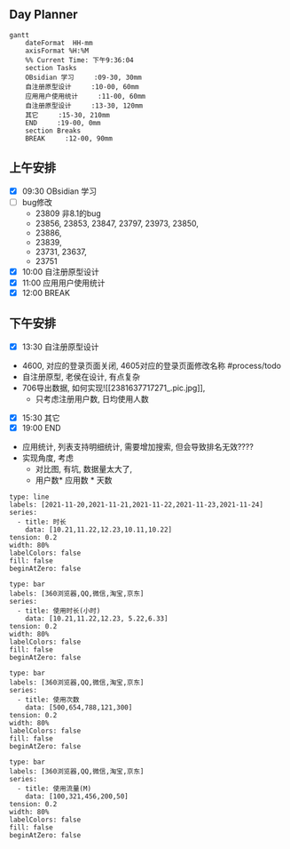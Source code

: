 ## Day Planner
```mermaid
gantt
    dateFormat  HH-mm
    axisFormat %H:%M
    %% Current Time: 下午9:36:04
    section Tasks
    OBsidian 学习     :09-30, 30mm
    自注册原型设计     :10-00, 60mm
    应用用户使用统计     :11-00, 60mm
    自注册原型设计     :13-30, 120mm
    其它     :15-30, 210mm
    END     :19-00, 0mm
    section Breaks
    BREAK     :12-00, 90mm
```

## 上午安排
- [x] 09:30 OBsidian 学习
- [ ] bug修改
	- 23809 非8.1的bug
	- 23856, 23853, 23847, 23797, 23973, 23850, 
	- 23886, 
	- 23839, 
	- 23731, 23637, 
	- 23751 
- [x] 10:00 自注册原型设计
- [x] 11:00 应用用户使用统计
- [x] 12:00 BREAK

## 下午安排
- [x] 13:30 自注册原型设计
- 4600, 对应的登录页面关闭, 4605对应的登录页面修改名称 #process/todo 
- 自注册原型, 老侯在设计, 有点复杂
- 706导出数据, 如何实现![[2381637717271_.pic.jpg]], 
	- 只考虑注册用户数, 日均使用人数
- [x] 15:30 其它
- [x] 19:00 END
- 应用统计, 列表支持明细统计, 需要增加搜索, 但会导致排名无效????
- 实现角度, 考虑
	- 对比图, 有坑, 数据量太大了, 
	- 用户数* 应用数 * 天数

```chart
type: line
labels: [2021-11-20,2021-11-21,2021-11-22,2021-11-23,2021-11-24]
series:
  - title: 时长
    data: [10.21,11.22,12.23,10.11,10.22]
tension: 0.2
width: 80%
labelColors: false
fill: false
beginAtZero: false
```

```chart
type: bar
labels: [360浏览器,QQ,微信,淘宝,京东]
series:
  - title: 使用时长(小时)
    data: [10.21,11.22,12.23, 5.22,6.33]
tension: 0.2
width: 80%
labelColors: false
fill: false
beginAtZero: false
```

```chart
type: bar
labels: [360浏览器,QQ,微信,淘宝,京东]
series:
  - title: 使用次数
    data: [500,654,788,121,300]
tension: 0.2
width: 80%
labelColors: false
fill: false
beginAtZero: false
```

```chart
type: bar
labels: [360浏览器,QQ,微信,淘宝,京东]
series:
  - title: 使用流量(M)
    data: [100,321,456,200,50]
tension: 0.2
width: 80%
labelColors: false
fill: false
beginAtZero: false
```